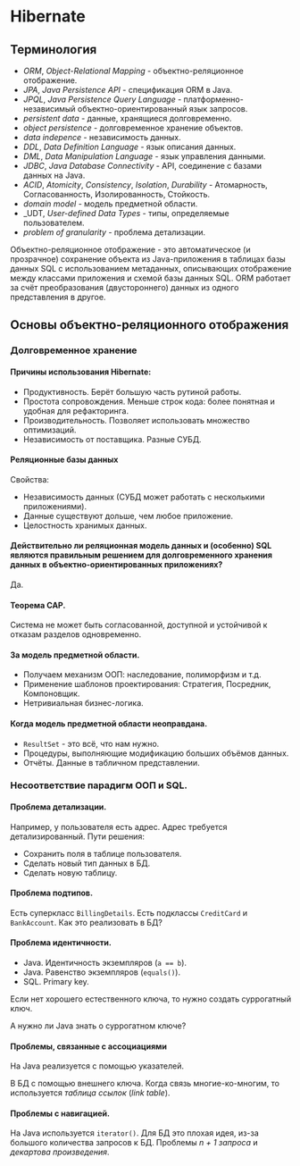 # Hibernate

## Терминология

* _ORM_, _Object-Relational Mapping_ - объектно-реляционное отображение.
* _JPA_, _Java Persistence API_ - спецификация ORM в Java.
* _JPQL_, _Java Persistence Query Language_ - платформенно-независимый объектно-ориентированный язык запросов.
* _persistent data_ - данные, хранящиеся долговременно.
* _object persistence_ - долговременное хранение объектов.
* _data indepence_ - независимость данных.
* _DDL_, _Data Definition Language_ - язык описания данных.
* _DML_, _Data Manipulation Language_ - язык управления данными.
* _JDBC_, _Java Database Connectivity_ - API, соединение с базами данных на Java.
* _ACID_, _Atomicity_, _Consistency_, _Isolation_, _Durability_ - Атомарность, Согласованность, Изолированность, Стойкость.
* _domain model_ - модель предметной области.
* _UDT, _User-defined Data Types_ - типы, определяемые пользователем.
* _problem of granularity_ - проблема детализации.

Объектно-реляционное отображение - это автоматическое (и прозрачное) сохранение объекта из Java-приложения
в таблицах базы данных SQL с использованием метаданных, описывающих отображение между классами приложения
и схемой базы данных SQL. ORM работает за счёт преобразования (двустороннего) данных из одного представления в другое.

## Основы объектно-реляционного отображения

### Долговременное хранение

#### Причины использования Hibernate:

* Продуктивность. Берёт большую часть рутиной работы.
* Простота сопровождения. Меньше строк кода: более понятная и удобная для рефакторинга.
* Производительность. Позволяет использовать множество оптимизаций.
* Независимость от поставщика. Разные СУБД.

#### Реляционные базы данных

Свойства:

* Независимость данных (СУБД может работать с несколькими приложениями).
* Данные существуют дольше, чем любое приложение.
* Целостность хранимых данных.

#### Действительно ли реляционная модель данных и (особенно) SQL являются правильным решением для долговременного хранения данных в объектно-ориентированных приложениях?

Да.

#### Теорема CAP.

Система не может быть согласованной, доступной и устойчивой к отказам разделов одновременно.

#### За модель предметной области.

* Получаем механизм ООП: наследование, полиморфизм и т.д.
* Применение шаблонов проектирования: Стратегия, Посредник, Компоновщик.
* Нетривиальная бизнес-логика.

#### Когда модель предметной области неоправдана.

* `ResultSet` - это всё, что нам нужно.
* Процедуры, выполняющие модификацию больших объёмов данных.
* Отчёты. Данные в табличном представлении.

### Несоответствие парадигм ООП и SQL.

#### Проблема детализации.

Например, у пользователя есть адрес. Адрес требуется детализированный. Пути решения:
* Сохранить поля в таблице пользователя.
* Сделать новый тип данных в БД.
* Сделать новую таблицу.

#### Проблема подтипов.

Есть суперкласс `BillingDetails`. Есть подклассы `CreditCard` и `BankAccount`. Как это реализовать в БД?

#### Проблема идентичности.

* Java. Идентичность экземпляров (`a == b`).
* Java. Равенство экземпляров (`equals()`).
* SQL. Primary key.

Если нет хорошего естественного ключа, то нужно создать суррогатный ключ.

А нужно ли Java знать о суррогатном ключе?

#### Проблемы, связанные с ассоциациями

На Java реализуется с помощью указателей.

В БД с помощью внешнего ключа. Когда связь многие-ко-многим, то используется _таблица ссылок_ (_link table_).

#### Проблемы с навигацией.

На Java используется `iterator()`. Для БД это плохая идея, из-за большого количества запросов к БД.
Проблемы _n + 1 запроса_ и _декартова произведения_.



